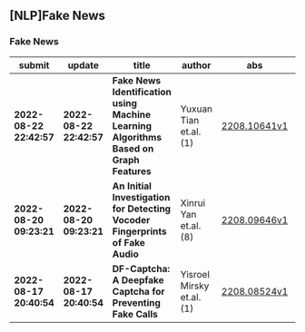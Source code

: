 ## [NLP]Fake News 

### Fake News

| submit | update | title | author | abs | PDF | code | cates | journal |
|---|---|---|---|---|---|---|---|---|
|**2022-08-22 22:42:57**|**2022-08-22 22:42:57**|**Fake News Identification using Machine Learning Algorithms Based on   Graph Features**|Yuxuan Tian et.al.(1)|[2208.10641v1](http://arxiv.org/abs/2208.10641v1)|[gotoRead](http://arxiv.org/pdf/2208.10641v1)|null|cs.SI, cs.CY|null|
|**2022-08-20 09:23:21**|**2022-08-20 09:23:21**|**An Initial Investigation for Detecting Vocoder Fingerprints of Fake   Audio**|Xinrui Yan et.al.(8)|[2208.09646v1](http://arxiv.org/abs/2208.09646v1)|[gotoRead](http://arxiv.org/pdf/2208.09646v1)|null|cs.SD, cs.AI, eess.AS|null|
|**2022-08-17 20:40:54**|**2022-08-17 20:40:54**|**DF-Captcha: A Deepfake Captcha for Preventing Fake Calls**|Yisroel Mirsky et.al.(1)|[2208.08524v1](http://arxiv.org/abs/2208.08524v1)|[gotoRead](http://arxiv.org/pdf/2208.08524v1)|null|cs.CR, cs.AI, cs.CV|null|
